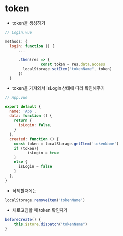 # token

- token을 생성하기

```jsx
// Login.vue

methods: {
  login: function () {
      ...

      .then(res => {
				const token = res.data.access
        localStorage.setItem("tokenName", token)
      })
  }
```

- token을 가져와서 isLogin 상태에 따라 확인해주기

```jsx
// App.vue

export default {
  name: 'App',
  data: function () {
    return {
      isLogin: false,
    }
  },
  created: function () {
    const token = localStorage.getItem('tokenName')
    if (token){
		  isLogin = true
    }
    else {
      isLogin = false
    }
  },
}
```

- 삭제할때에는

```jsx
localStorage.removeItem('tokenName')
```

- 새로고침할 때 token 확인하기

```jsx
beforeCreate() {
	this.$store.dispatch("tokenName")
}
```